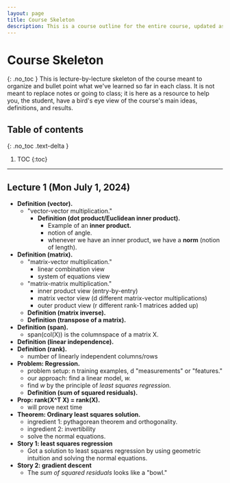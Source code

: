 ```yaml
---
layout: page
title: Course Skeleton
description: This is a course outline for the entire course, updated as we go.
---
```

# Course Skeleton
{: .no_toc }
This is lecture-by-lecture skeleton of the course meant to organize and bullet
point what we've learned so far in each class. It is not meant to replace notes
or going to class; it is here as a resource to help you, the student, have a bird's
eye view of the course's main ideas, definitions, and results.

## Table of contents
{: .no_toc .text-delta }

1. TOC
{:toc}

---

## Lecture 1 (Mon July 1, 2024)
- **Definition (vector).**
  - "vector-vector multiplication."
    - **Definition (dot product/Euclidean inner product).**
      - Example of an **inner product.** 
      - notion of angle.
      - whenever we have an inner product, we have a **norm** (notion of length).
- **Definition (matrix).**
  - "matrix-vector multiplication."
    - linear combination view
    - system of equations view
  - "matrix-matrix multiplication."
    - inner product view (entry-by-entry)
    - matrix vector view (d different matrix-vector multiplications)
    - outer product view (r different rank-1 matrices added up)
  - **Definition (matrix inverse).** 
  - **Definition (transpose of a matrix).**
- **Definition (span).**
  - span(col(X)) is the columnspace of a matrix X.
- **Definition (linear independence).**
- **Definition (rank).**
  - number of linearly independent columns/rows
- **Problem: Regression.**
  - problem setup: n training examples, d "measurements" or "features."
  - our approach: find a linear model, *w.*
  - find *w* by the principle of *least squares regression.*
  - **Definition (sum of squared residuals).**
- **Prop: rank(X^T X) = rank(X).**
  - will prove next time
- **Theorem: Ordinary least squares solution.**
  - ingredient 1: pythagorean theorem and orthogonality.
  - ingredient 2: invertibility
  - solve the normal equations.
- **Story 1: least squares regression**
  - Got a solution to least squares regression by using geometric intuition and solving the normal equations.
- **Story 2: gradient descent**
  - The *sum of squared residuals* looks like a "bowl."
